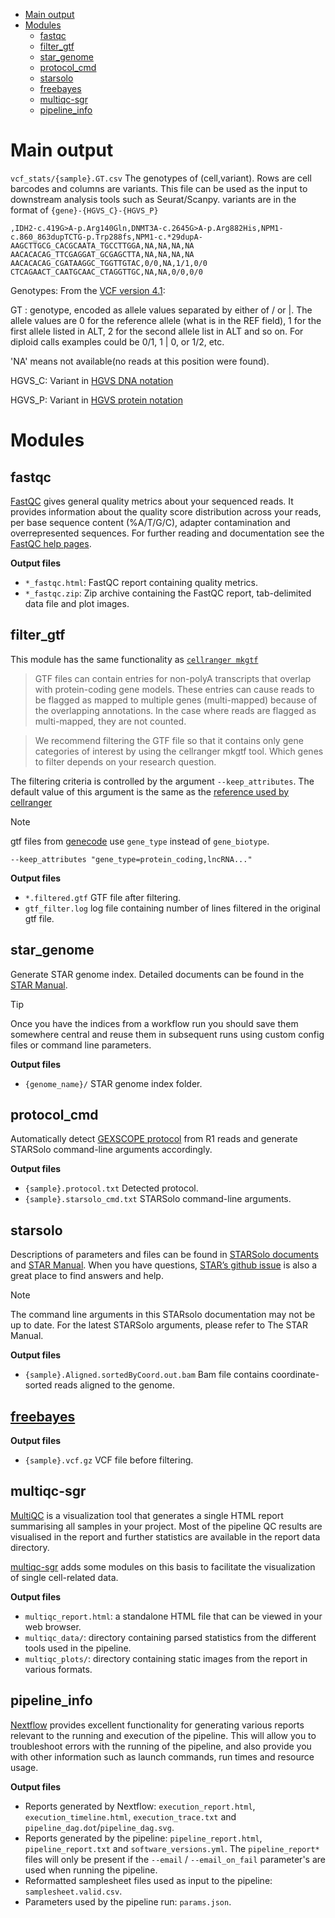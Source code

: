 - [Main output](#main-output)
- [Modules](#modules)
  - [fastqc](#fastqc)
  - [filter\_gtf](#filter_gtf)
  - [star\_genome](#star_genome)
  - [protocol\_cmd](#protocol_cmd)
  - [starsolo](#starsolo)
  - [freebayes](#freebayes)
  - [multiqc-sgr](#multiqc-sgr)
  - [pipeline\_info](#pipeline_info)

# Main output
`vcf_stats/{sample}.GT.csv` The genotypes of (cell,variant). Rows are cell barcodes and columns are variants. This file can be used as the input to downstream analysis tools such as Seurat/Scanpy. variants are in the format of `{gene}-{HGVS_C}-{HGVS_P}`
```
,IDH2-c.419G>A-p.Arg140Gln,DNMT3A-c.2645G>A-p.Arg882His,NPM1-c.860_863dupTCTG-p.Trp288fs,NPM1-c.*29dupA-
AAGCTTGCG_CACGCAATA_TGCCTTGGA,NA,NA,NA,NA
AACACACAG_TTCGAGGAT_GCGAGCTTA,NA,NA,NA,NA
AACACACAG_CGATAAGGC_TGGTTGTAC,0/0,NA,1/1,0/0
CTCAGAACT_CAATGCAAC_CTAGGTTGC,NA,NA,0/0,0/0
```

Genotypes: From the [VCF version 4.1](https://www.internationalgenome.org/wiki/Analysis/Variant%20Call%20Format/vcf-variant-call-format-version-41): 

GT : genotype, encoded as allele values separated by either of / or |. The allele values are 0 for the reference allele (what is in the REF field), 1 for the first allele listed in ALT, 2 for the second allele list in ALT and so on. For diploid calls examples could be 0/1, 1 | 0, or 1/2, etc.

'NA' means not available(no reads at this position were found).

HGVS_C: Variant in [HGVS DNA notation](https://hgvs-nomenclature.org/stable/recommendations/DNA/substitution/)

HGVS_P: Variant in [HGVS protein notation](https://hgvs-nomenclature.org/stable/recommendations/protein/deletion/)


# Modules

## fastqc

[FastQC](http://www.bioinformatics.babraham.ac.uk/projects/fastqc/) gives general quality metrics about your sequenced reads. It provides information about the quality score distribution across your reads, per base sequence content (%A/T/G/C), adapter contamination and overrepresented sequences. For further reading and documentation see the [FastQC help pages](http://www.bioinformatics.babraham.ac.uk/projects/fastqc/Help/).

**Output files**

- `*_fastqc.html`: FastQC report containing quality metrics.
- `*_fastqc.zip`: Zip archive containing the FastQC report, tab-delimited data file and plot images.

## filter_gtf

This module has the same functionality as [`cellranger mkgtf`](https://kb.10xgenomics.com/hc/en-us/articles/360002541171-What-criteria-should-I-use-with-the-mkgtf-tool-when-making-a-custom-reference-for-Cell-Ranger)

> GTF files can contain entries for non-polyA transcripts that overlap with protein-coding gene models. These entries can cause reads to be flagged as mapped to multiple genes (multi-mapped) because of the overlapping annotations. In the case where reads are flagged as multi-mapped, they are not counted.

> We recommend filtering the GTF file so that it contains only gene categories of interest by using the cellranger mkgtf tool. Which genes to filter depends on your research question.

The filtering criteria is controlled by the argument `--keep_attributes`. The default value of this argument is the same as the [reference used by cellranger](https://support.10xgenomics.com/single-cell-gene-expression/software/release-notes/build#grch38_3.0.0)

> [!NOTE]
> gtf files from [genecode](https://www.gencodegenes.org/) use `gene_type` instead of `gene_biotype`.
>
> ```
> --keep_attributes "gene_type=protein_coding,lncRNA..."
> ```

**Output files**

- `*.filtered.gtf` GTF file after filtering.
- `gtf_filter.log` log file containing number of lines filtered in the original gtf file.

## star_genome

Generate STAR genome index. Detailed documents can be found in the [STAR Manual](https://github.com/alexdobin/STAR/blob/master/doc/STARmanual.pdf).

> [!TIP]
> Once you have the indices from a workflow run you should save them somewhere central and reuse them in subsequent runs using custom config files or command line parameters.

**Output files**

- `{genome_name}/` STAR genome index folder.

## protocol_cmd

Automatically detect [GEXSCOPE protocol](../assets/protocols.json) from R1 reads and generate STARSolo command-line arguments accordingly.

**Output files**

- `{sample}.protocol.txt` Detected protocol.
- `{sample}.starsolo_cmd.txt` STARSolo command-line arguments.

## starsolo

Descriptions of parameters and files can be found in [STARSolo documents](https://github.com/alexdobin/STAR/blob/master/docs/STARsolo.md) and [STAR Manual](https://github.com/alexdobin/STAR/blob/master/doc/STARmanual.pdf).
When you have questions, [STAR’s github issue](https://github.com/alexdobin/STAR/issues) is also a great place to find answers and help.

> [!NOTE]
> The command line arguments in this STARsolo documentation may not be up to date. For the latest STARSolo arguments, please refer to The STAR Manual.

**Output files**

- `{sample}.Aligned.sortedByCoord.out.bam` Bam file contains coordinate-sorted reads aligned to the genome.

## [freebayes](https://github.com/freebayes/freebayes)

**Output files** 

- `{sample}.vcf.gz` VCF file before filtering.

## multiqc-sgr

[MultiQC](http://multiqc.info) is a visualization tool that generates a single HTML report summarising all samples in your project. Most of the pipeline QC results are visualised in the report and further statistics are available in the report data directory.

[multiqc-sgr](https://pypi.org/project/multiqc-sgr/) adds some modules on this basis to facilitate the visualization of single cell-related data.

**Output files**

- `multiqc_report.html`: a standalone HTML file that can be viewed in your web browser.
- `multiqc_data/`: directory containing parsed statistics from the different tools used in the pipeline.
- `multiqc_plots/`: directory containing static images from the report in various formats.

## pipeline_info

[Nextflow](https://www.nextflow.io/docs/latest/tracing.html) provides excellent functionality for generating various reports relevant to the running and execution of the pipeline. This will allow you to troubleshoot errors with the running of the pipeline, and also provide you with other information such as launch commands, run times and resource usage.

**Output files**

- Reports generated by Nextflow: `execution_report.html`, `execution_timeline.html`, `execution_trace.txt` and `pipeline_dag.dot`/`pipeline_dag.svg`.
- Reports generated by the pipeline: `pipeline_report.html`, `pipeline_report.txt` and `software_versions.yml`. The `pipeline_report*` files will only be present if the `--email` / `--email_on_fail` parameter's are used when running the pipeline.
- Reformatted samplesheet files used as input to the pipeline: `samplesheet.valid.csv`.
- Parameters used by the pipeline run: `params.json`.
